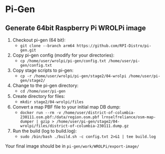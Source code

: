 # Pi-Gen
## Generate 64bit Raspberry Pi WROLPi image

1. Checkout pi-gen (64 bit):
   * `git clone --branch arm64 https://github.com/RPI-Distro/pi-gen.git`
2. Copy pi-gen config (modify for your directories):
   * `cp /home/user/wrolpi/pi-gen/config.txt /home/user/pi-gen/config.txt`
3. Copy stage scripts to pi-gen:
   * `cp -r /home/user/wrolpi/pi-gen/stage2/04-wrolpi /home/user/pi-gen/stage2/`
4. Change to the pi-gen directory:
   * `cd /home/user/pi-gen`
5. Create directory for files:
   * `mkdir stage2/04-wrolpi/files`
6. Convert a map PBF file to your initial map DB dump:
   * `docker run --rm -v /home/user/district-of-columbia-230111.osm.pbf:/data/region.osm.pbf lrnselfreliance/osm-map-dumper | gzip > /home/user/pi-gen/stage2/04-wrolpi/files/district-of-columbia-230111.dump.gz`
7. Run the build (log to build.log):
   * `sudo /bin/bash ./build.sh -c config.txt 2>&1 | tee build.log`

Your final image should be in `pi-gen/work/WROLPi/export-image/`
